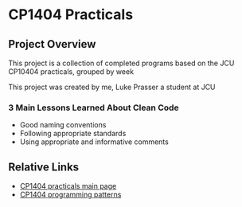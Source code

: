 # CP1404 Practicals

## Project Overview
This project is a collection of completed programs based on the JCU CP10404 practicals, grouped by week

This project was created by me, Luke Prasser a student at JCU

### 3 Main Lessons Learned About Clean Code
- Good naming conventions
- Following appropriate standards
- Using appropriate and informative comments

## Relative Links

- [CP1404 practicals main page](https://github.com/CP1404/Practicals/tree/master)
- [CP1404 programming patterns](https://github.com/CP1404/Starter/wiki/Programming-Patterns)
